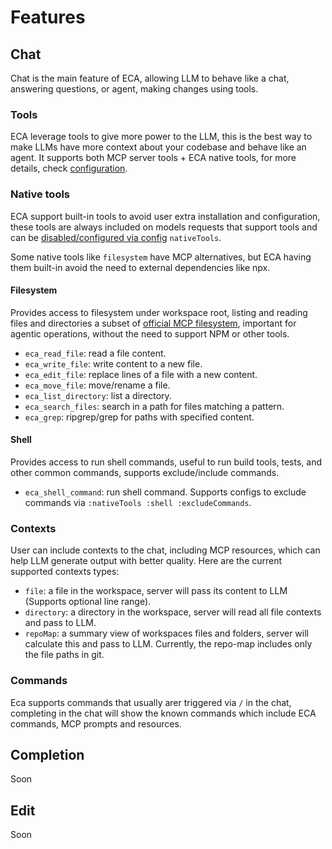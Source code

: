 # Features

## Chat

Chat is the main feature of ECA, allowing LLM to behave like a chat, answering questions, or agent, making changes using tools.

### Tools

ECA leverage tools to give more power to the LLM, this is the best way to make LLMs have more context about your codebase and behave like an agent.
It supports both MCP server tools + ECA native tools, for more details, check [configuration]().

### Native tools

ECA support built-in tools to avoid user extra installation and configuration, these tools are always included on models requests that support tools and can be [disabled/configured via config](./configuration.md) `nativeTools`.

Some native tools like `filesystem` have MCP alternatives, but ECA having them built-in avoid the need to external dependencies like npx.

#### Filesystem

Provides access to filesystem under workspace root, listing and reading files and directories a subset of [official MCP filesystem](https://mcpserverhub.com/servers/filesystem), important for agentic operations, without the need to support NPM or other tools.

- `eca_read_file`: read a file content.
- `eca_write_file`: write content to a new file.
- `eca_edit_file`: replace lines of a file with a new content.
- `eca_move_file`: move/rename a file.
- `eca_list_directory`: list a directory.
- `eca_search_files`: search in a path for files matching a pattern.
- `eca_grep`: ripgrep/grep for paths with specified content.

#### Shell

Provides access to run shell commands, useful to run build tools, tests, and other common commands, supports exclude/include commands. 

- `eca_shell_command`: run shell command. Supports configs to exclude commands via `:nativeTools :shell :excludeCommands`.

### Contexts

User can include contexts to the chat, including MCP resources, which can help LLM generate output with better quality.
Here are the current supported contexts types:

- `file`: a file in the workspace, server will pass its content to LLM (Supports optional line range).
- `directory`: a directory in the workspace, server will read all file contexts and pass to LLM.
- `repoMap`: a summary view of workspaces files and folders, server will calculate this and pass to LLM. Currently, the repo-map includes only the file paths in git.

### Commands

Eca supports commands that usually arer triggered via `/` in the chat, completing in the chat will show the known commands which include ECA commands, MCP prompts and resources.

##  Completion

Soon

## Edit 

Soon

